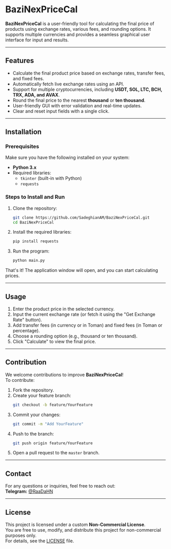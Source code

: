 # BaziNexPriceCal

**BaziNexPriceCal** is a user-friendly tool for calculating the final price of products using exchange rates, various fees, and rounding options. It supports multiple currencies and provides a seamless graphical user interface for input and results.

---

## Features

- Calculate the final product price based on exchange rates, transfer fees, and fixed fees.
- Automatically fetch live exchange rates using an API.
- Support for multiple cryptocurrencies, including **USDT, SOL, LTC, BCH, TRX, ADA, and AVAX**.
- Round the final price to the nearest **thousand** or **ten thousand**.
- User-friendly GUI with error validation and real-time updates.
- Clear and reset input fields with a single click.

---

## Installation

### Prerequisites

Make sure you have the following installed on your system:

- **Python 3.x**
- Required libraries:
  - `tkinter` (built-in with Python)
  - `requests`

### Steps to Install and Run

1. Clone the repository:

   ```bash
   git clone https://github.com/SadeghianAM/BaziNexPriceCal.git
   cd BaziNexPriceCal
   ```

2. Install the required libraries:

   ```bash
   pip install requests
   ```

3. Run the program:
   ```bash
   python main.py
   ```

That's it! The application window will open, and you can start calculating prices.

---

## Usage

1. Enter the product price in the selected currency.
2. Input the current exchange rate (or fetch it using the "Get Exchange Rate" button).
3. Add transfer fees (in currency or in Toman) and fixed fees (in Toman or percentage).
4. Choose a rounding option (e.g., thousand or ten thousand).
5. Click "Calculate" to view the final price.

---

## Contribution

We welcome contributions to improve **BaziNexPriceCal**!  
To contribute:

1. Fork the repository.
2. Create your feature branch:
   ```bash
   git checkout -b feature/YourFeature
   ```
3. Commit your changes:
   ```bash
   git commit -m "Add YourFeature"
   ```
4. Push to the branch:
   ```bash
   git push origin feature/YourFeature
   ```
5. Open a pull request to the `master` branch.

---

## Contact

For any questions or inquiries, feel free to reach out:  
**Telegram:** [@RaaDaHN](https://t.me/RaaDaHN)

---

## License

This project is licensed under a custom **Non-Commercial License**.  
You are free to use, modify, and distribute this project for non-commercial purposes only.  
For details, see the [LICENSE](https://github.com/SadeghianAM/BaziNexPriceCal?tab=License-1-ov-file) file.
